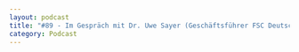 ```yaml
---
layout: podcast
title: "#89 - Im Gespräch mit Dr. Uwe Sayer (Geschäftsführer FSC Deutschland) über Waldzertifizierung und Waldmanagement im Klimawandel."
category: Podcast
---
```


<p><script class="podigee-podcast-player" src="https://cdn.podigee.com/podcast-player/javascripts/podigee-podcast-player.js" data-configuration="https://interviews-4-future.podigee.io/89-i4f/embed?context=external"></script></p>
